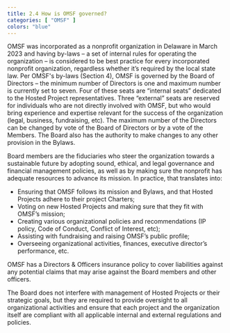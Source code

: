 ```yaml
---
title: 2.4 How is OMSF governed?
categories: [ "OMSF" ]
colors: "blue"
---
```


OMSF was incorporated as a nonprofit organization in Delaware in March 2023 and having by-laws – a set of internal rules for operating the organization – is considered to be best practice for every incorporated nonprofit organization, regardless whether it’s required by the local state law. Per OMSF's by-laws (Section 4), OMSF is governed by the Board of Directors – the minimum number of Directors is one and maximum number is currently set to seven. Four of these seats are “internal seats” dedicated to the Hosted Project representatives. Three “external” seats are reserved for individuals who are not directly involved with OMSF, but who would bring experience and expertise relevant for the success of the organization (legal, business, fundraising, etc). The maximum number of the Directors can be changed by vote of the Board of Directors or by a vote of the Members. The Board also has the authority to make changes to any other provision in the Bylaws. 

Board members are the fiduciaries who steer the organization towards a sustainable future by adopting sound, ethical, and legal governance and financial management policies, as well as by making sure the nonprofit has adequate resources to advance its mission. In practice, that translates into:
- Ensuring that OMSF follows its mission and Bylaws, and that Hosted Projects adhere to their project Charters;
- Voting on new Hosted Projects and making sure that they fit with OMSF’s mission;
- Creating various organizational policies and recommendations (IP policy, Code of Conduct, Conflict of Interest, etc);
- Assisting with fundraising and raising OMSF’s public profile;
- Overseeing organizational activities, finances, executive director’s performance, etc.

OMSF has a Directors & Officers insurance policy to cover liabilities against any potential claims that may arise against the Board members and other officers. 

The Board does not interfere with management of Hosted Projects or their strategic goals, but they are required to provide oversight to all organizational activities and ensure that each project and the organization itself are compliant with all applicable internal and external regulations and policies. 
